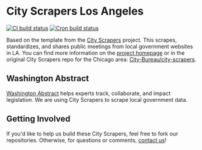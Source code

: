 # City Scrapers Los Angeles

[![CI build status](https://github.com/City-Bureau/city-scrapers-template/workflows/CI/badge.svg)](https://github.com/City-Bureau/city-scrapers-template/actions?query=workflow%3ACI)
[![Cron build status](https://github.com/City-Bureau/city-scrapers-template/workflows/Cron/badge.svg)](https://github.com/City-Bureau/city-scrapers-template/actions?query=workflow%3ACron)

Based on the template from the [City Scrapers](https://cityscrapers.org/) project. This scrapes, standardizes, and shares public meetings from local government websites in LA. You can find more information on the [project homepage](https://cityscrapers.org/) or in the original City Scrapers repo for the Chicago area: [City-Bureau/city-scrapers](https://github.com/City-Bureau/city-scrapers).

## Washington Abstract

[Washington Abstract](https://washingtonabstract.com) helps experts track, collaborate, and impact legislation. We are using City Scrapers to scrape local government data.

## Getting Involved

If you'd like to help us build these City Scrapers, feel free to fork our repositories. Otherwise, for questions or comments, [contact us](mailto:contact@washingtonabstract.com)!
